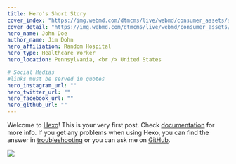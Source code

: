 ```yaml
---
title: Hero's Short Story
cover_index: "https://img.webmd.com/dtmcms/live/webmd/consumer_assets/site_images/article_thumbnails/blog_posts/webmd-doctors/1800x1200_doctor-in-mask.jpg"
cover_detail: "https://img.webmd.com/dtmcms/live/webmd/consumer_assets/site_images/article_thumbnails/blog_posts/webmd-doctors/1800x1200_doctor-in-mask.jpg"
hero_name: John Doe
author_name: Jim Dohn
hero_affiliation: Random Hospital
hero_type: Healthcare Worker
hero_location: Pennsylvania, <br /> United States

# Social Medias
#links must be served in quotes
hero_instagram_url: ""
hero_twitter_url: ""
hero_facebook_url: ""
hero_github_url: ""
---
```

Welcome to [Hexo](https://hexo.io/)! This is your very first post. Check [documentation](https://hexo.io/docs/) for more info. If you get any problems when using Hexo, you can find the answer in [troubleshooting](https://hexo.io/docs/troubleshooting.html) or you can ask me on [GitHub](https://github.com/hexojs/hexo/issues).


![](/images/icons8-heart-65.png)

